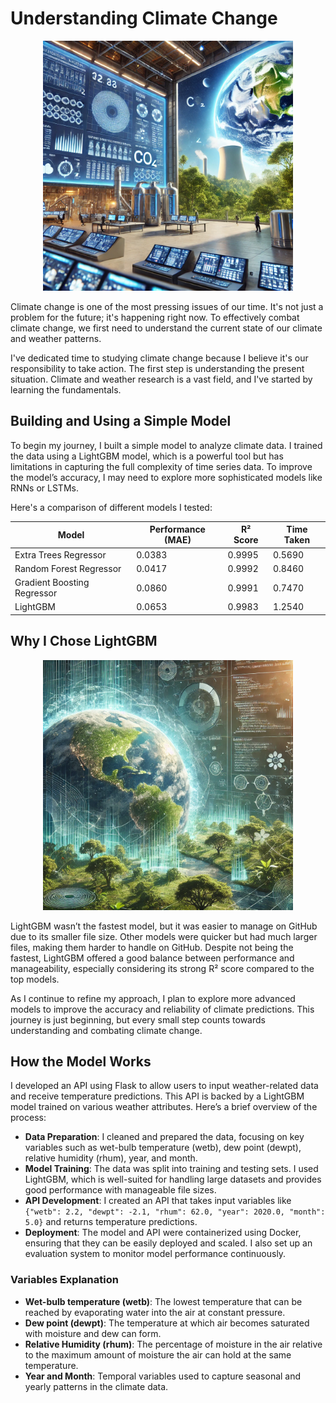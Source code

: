 # Understanding Climate Change


<p align="center">
<img src="./src/image1.jpg" alt="Climate Change Illustration" width="400" />
</p>
Climate change is one of the most pressing issues of our time. It's not just a problem for the future; it's happening right now. To effectively combat climate change, we first need to understand the current state of our climate and weather patterns.

I've dedicated time to studying climate change because I believe it's our responsibility to take action. The first step is understanding the present situation. Climate and weather research is a vast field, and I've started by learning the fundamentals.

## Building and Using a Simple Model

To begin my journey, I built a simple model to analyze climate data. I trained the data using a LightGBM model, which is a powerful tool but has limitations in capturing the full complexity of time series data. To improve the model’s accuracy, I may need to explore more sophisticated models like RNNs or LSTMs.

Here's a comparison of different models I tested:

| Model                       | Performance (MAE) | R² Score | Time Taken |
|-----------------------------|-------------------|----------|------------|
| Extra Trees Regressor        | 0.0383            | 0.9995   | 0.5690     |
| Random Forest Regressor      | 0.0417            | 0.9992   | 0.8460     |
| Gradient Boosting Regressor  | 0.0860            | 0.9991   | 0.7470     |
| LightGBM                     | 0.0653            | 0.9983   | 1.2540     |

## Why I Chose LightGBM
<p align="center">
<img src="./src/image2.jpg" alt="Climate Change Illustration" width="400" />
</p>
LightGBM wasn’t the fastest model, but it was easier to manage on GitHub due to its smaller file size. Other models were quicker but had much larger files, making them harder to handle on GitHub. Despite not being the fastest, LightGBM offered a good balance between performance and manageability, especially considering its strong R² score compared to the top models.

As I continue to refine my approach, I plan to explore more advanced models to improve the accuracy and reliability of climate predictions. This journey is just beginning, but every small step counts towards understanding and combating climate change.

## How the Model Works

I developed an API using Flask to allow users to input weather-related data and receive temperature predictions. This API is backed by a LightGBM model trained on various weather attributes. Here’s a brief overview of the process:

- **Data Preparation**: I cleaned and prepared the data, focusing on key variables such as wet-bulb temperature (wetb), dew point (dewpt), relative humidity (rhum), year, and month.
- **Model Training**: The data was split into training and testing sets. I used LightGBM, which is well-suited for handling large datasets and provides good performance with manageable file sizes.
- **API Development**: I created an API that takes input variables like `{"wetb": 2.2, "dewpt": -2.1, "rhum": 62.0, "year": 2020.0, "month": 5.0}` and returns temperature predictions.
- **Deployment**: The model and API were containerized using Docker, ensuring that they can be easily deployed and scaled. I also set up an evaluation system to monitor model performance continuously.

### Variables Explanation

- **Wet-bulb temperature (wetb)**: The lowest temperature that can be reached by evaporating water into the air at constant pressure.
- **Dew point (dewpt)**: The temperature at which air becomes saturated with moisture and dew can form.
- **Relative Humidity (rhum)**: The percentage of moisture in the air relative to the maximum amount of moisture the air can hold at the same temperature.
- **Year and Month**: Temporal variables used to capture seasonal and yearly patterns in the climate data.
